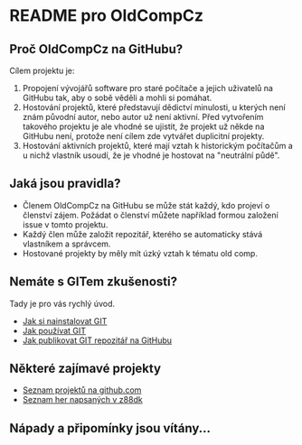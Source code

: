 # README pro OldCompCz

## Proč OldCompCz na GitHubu?
 
Cílem projektu je:

1. Propojení vývojářů software pro staré počítače a jejich uživatelů na GitHubu tak, aby o sobě věděli a mohli si pomáhat.
1. Hostování projektů, které představují dědictví minulosti, u kterých není znám původní autor, nebo autor už není aktivní. Před vytvořením takového projektu je ale vhodné se ujistit, že projekt už někde na GitHubu není, protože není cílem zde vytvářet duplicitní projekty.
1. Hostování aktivních projektů, které mají vztah k historickým počítačům a u nichž vlastník usoudí, že je vhodné je hostovat na "neutrální půdě".

## Jaká jsou pravidla?

* Členem OldCompCz na GitHubu se může stát každý, kdo projeví o členství zájem. Požádat o členství můžete například formou založení issue v tomto projektu.
* Každý člen může založit repozitář, kterého se automaticky stává vlastníkem a správcem.
* Hostované projekty by měly mít úzký vztah k tématu old comp.

## Nemáte s GITem zkušenosti?

Tady je pro vás rychlý úvod.

* [Jak si nainstalovat GIT](docs/HowToInstallGIT.md)
* [Jak používat GIT](docs/HowToUseGIT.md)
* [Jak publikovat GIT repozitář na GitHubu](docs/HowToPublishOnGitHub.md)

## Některé zajímavé projekty

* [Seznam projektů na github.com](docs/InterestingProjects.md)
* [Seznam her napsaných v z88dk](docs/Z88DK-Games.md)

## Nápady a připomínky jsou vítány...

